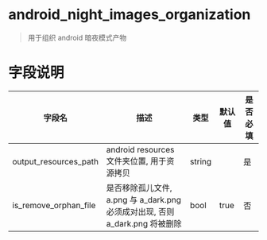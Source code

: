 # android_night_images_organization

> 用于组织 android 暗夜模式产物

# 字段说明

| 字段名       | 描述                     | 类型               | 默认值 | 是否必填 |
| ------------ | ------------------------ | ------------------ | ------ | -------- |
| output_resources_path | android resources 文件夹位置, 用于资源拷贝 | string |  | 是 |
| is_remove_orphan_file | 是否移除孤儿文件, a.png 与 a_dark.png 必须成对出现, 否则 a_dark.png 将被删除 |   bool | true | 否 |
